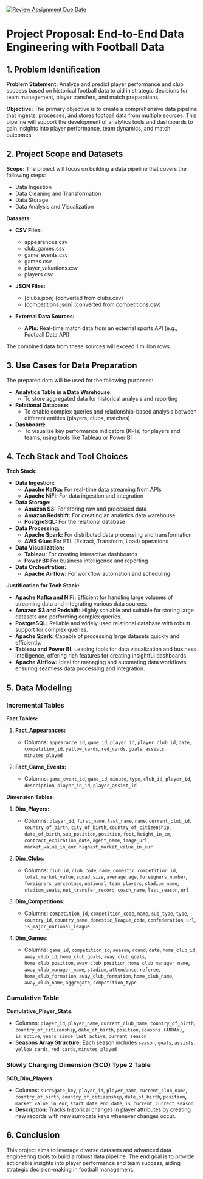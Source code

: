 [![Review Assignment Due Date](https://classroom.github.com/assets/deadline-readme-button-24ddc0f5d75046c5622901739e7c5dd533143b0c8e959d652212380cedb1ea36.svg)](https://classroom.github.com/a/1lXY_Wlg)

# Project Proposal: End-to-End Data Engineering with Football Data

## 1. Problem Identification

**Problem Statement:**
Analyze and predict player performance and club success based on historical football data to aid in strategic decisions for team management, player transfers, and match preparations.

**Objective:**
The primary objective is to create a comprehensive data pipeline that ingests, processes, and stores football data from multiple sources. This pipeline will support the development of analytics tools and dashboards to gain insights into player performance, team dynamics, and match outcomes.

## 2. Project Scope and Datasets

**Scope:**
The project will focus on building a data pipeline that covers the following steps:
- Data Ingestion
- Data Cleaning and Transformation
- Data Storage
- Data Analysis and Visualization

**Datasets:**
- **CSV Files:**
  - appearances.csv
  - club_games.csv
  - game_events.csv
  - games.csv
  - player_valuations.csv
  - players.csv

- **JSON Files:**
  - [clubs.json] (converted from clubs.csv)
  - [competitions.json] (converted from competitions.csv)

- **External Data Sources:**
  - **APIs:** Real-time match data from an external sports API (e.g., Football Data API)

The combined data from these sources will exceed 1 million rows.

## 3. Use Cases for Data Preparation

The prepared data will be used for the following purposes:
- **Analytics Table in a Data Warehouse:**
  - To store aggregated data for historical analysis and reporting
- **Relational Database:**
  - To enable complex queries and relationship-based analysis between different entities (players, clubs, matches)
- **Dashboard:**
  - To visualize key performance indicators (KPIs) for players and teams, using tools like Tableau or Power BI

## 4. Tech Stack and Tool Choices

**Tech Stack:**
- **Data Ingestion:**
  - **Apache Kafka:** For real-time data streaming from APIs
  - **Apache NiFi:** For data ingestion and integration
- **Data Storage:**
  - **Amazon S3:** For storing raw and processed data
  - **Amazon Redshift:** For creating an analytics data warehouse
  - **PostgreSQL:** For the relational database
- **Data Processing:**
  - **Apache Spark:** For distributed data processing and transformation
  - **AWS Glue:** For ETL (Extract, Transform, Load) operations
- **Data Visualization:**
  - **Tableau:** For creating interactive dashboards
  - **Power BI:** For business intelligence and reporting
- **Data Orchestration:**
  - **Apache Airflow:** For workflow automation and scheduling

**Justification for Tech Stack:**
- **Apache Kafka and NiFi:** Efficient for handling large volumes of streaming data and integrating various data sources.
- **Amazon S3 and Redshift:** Highly scalable and suitable for storing large datasets and performing complex queries.
- **PostgreSQL:** Reliable and widely used relational database with robust support for complex queries.
- **Apache Spark:** Capable of processing large datasets quickly and efficiently.
- **Tableau and Power BI:** Leading tools for data visualization and business intelligence, offering rich features for creating insightful dashboards.
- **Apache Airflow:** Ideal for managing and automating data workflows, ensuring seamless data processing and integration.

## 5. Data Modeling

### Incremental Tables

**Fact Tables:**
1. **Fact_Appearances:**
   - Columns: `appearance_id`, `game_id`, `player_id`, `player_club_id`, `date`, `competition_id`, `yellow_cards`, `red_cards`, `goals`, `assists`, `minutes_played`

2. **Fact_Game_Events:**
   - Columns: `game_event_id`, `game_id`, `minute`, `type`, `club_id`, `player_id`, `description`, `player_in_id`, `player_assist_id`

**Dimension Tables:**
1. **Dim_Players:**
   - Columns: `player_id`, `first_name`, `last_name`, `name`, `current_club_id`, `country_of_birth`, `city_of_birth`, `country_of_citizenship`, `date_of_birth`, `sub_position`, `position`, `foot`, `height_in_cm`, `contract_expiration_date`, `agent_name`, `image_url`, `market_value_in_eur`, `highest_market_value_in_eur`

2. **Dim_Clubs:**
   - Columns: `club_id`, `club_code`, `name`, `domestic_competition_id`, `total_market_value`, `squad_size`, `average_age`, `foreigners_number`, `foreigners_percentage`, `national_team_players`, `stadium_name`, `stadium_seats`, `net_transfer_record`, `coach_name`, `last_season`, `url`

3. **Dim_Competitions:**
   - Columns: `competition_id`, `competition_code`, `name`, `sub_type`, `type`, `country_id`, `country_name`, `domestic_league_code`, `confederation`, `url`, `is_major_national_league`

4. **Dim_Games:**
   - Columns: `game_id`, `competition_id`, `season`, `round`, `date`, `home_club_id`, `away_club_id`, `home_club_goals`, `away_club_goals`, `home_club_position`, `away_club_position`, `home_club_manager_name`, `away_club_manager_name`, `stadium`, `attendance`, `referee`, `home_club_formation`, `away_club_formation`, `home_club_name`, `away_club_name`, `aggregate`, `competition_type`

### Cumulative Table

**Cumulative_Player_Stats:**
- Columns: `player_id`, `player_name`, `current_club_name`, `country_of_birth`, `country_of_citizenship`, `date_of_birth`, `position`, `seasons (ARRAY)`, `is_active`, `years_since_last_active`, `current_season`
- **Seasons Array Structure:** Each season includes `season`, `goals`, `assists`, `yellow_cards`, `red_cards`, `minutes_played`

### Slowly Changing Dimension (SCD) Type 2 Table

**SCD_Dim_Players:**
- Columns: `surrogate_key`, `player_id`, `player_name`, `current_club_name`, `country_of_birth`, `country_of_citizenship`, `date_of_birth`, `position`, `market_value_in_eur`, `start_date`, `end_date`, `is_current`, `current_season`
- **Description:** Tracks historical changes in player attributes by creating new records with new surrogate keys whenever changes occur.

## 6. Conclusion

This project aims to leverage diverse datasets and advanced data engineering tools to build a robust data pipeline. The end goal is to provide actionable insights into player performance and team success, aiding strategic decision-making in football management.
